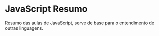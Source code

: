 # JavaScript Resumo
 Resumo das aulas de JavaScript, serve de base para o entendimento de outras linguagens.
